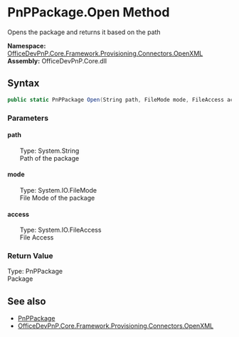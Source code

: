 # PnPPackage.Open Method  
 Opens the package and returns it based on the path   

**Namespace:** [OfficeDevPnP.Core.Framework.Provisioning.Connectors.OpenXML](OfficeDevPnP.Core.Framework.Provisioning.Connectors.OpenXML.md)  
**Assembly:** OfficeDevPnP.Core.dll  
## Syntax
```C#
public static PnPPackage Open(String path, FileMode mode, FileAccess access)
```
### Parameters
#### path  
&emsp;&emsp;Type: System.String  
&emsp;&emsp;Path of the package  

  

#### mode  
&emsp;&emsp;Type: System.IO.FileMode  
&emsp;&emsp;File Mode of the package  

  

#### access  
&emsp;&emsp;Type: System.IO.FileAccess  
&emsp;&emsp;File Access  

  

### Return Value
Type: PnPPackage  
Package  


## See also
- [PnPPackage](OfficeDevPnP.Core.Framework.Provisioning.Connectors.OpenXML.PnPPackage.md) 
- [OfficeDevPnP.Core.Framework.Provisioning.Connectors.OpenXML](OfficeDevPnP.Core.Framework.Provisioning.Connectors.OpenXML.md) 
